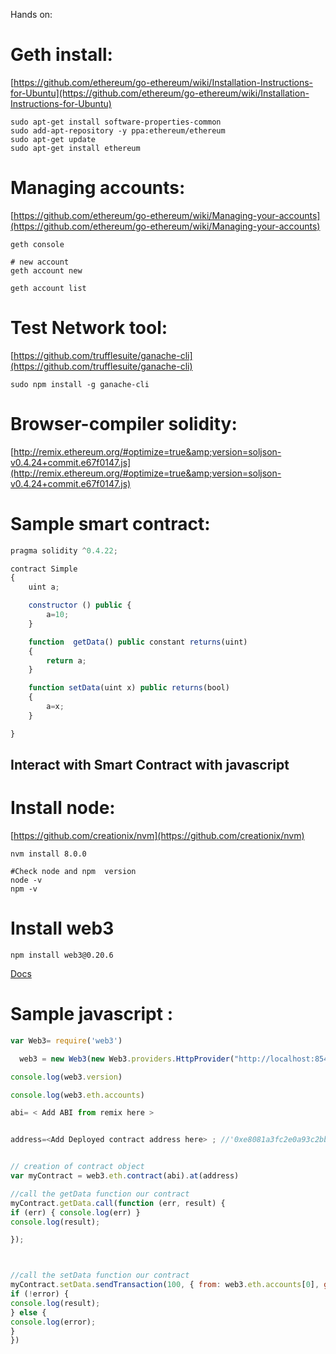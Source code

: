 
Hands on:

# Geth install: 
[https://github.com/ethereum/go-ethereum/wiki/Installation-Instructions-for-Ubuntu](https://github.com/ethereum/go-ethereum/wiki/Installation-Instructions-for-Ubuntu)
```
sudo apt-get install software-properties-common
sudo add-apt-repository -y ppa:ethereum/ethereum
sudo apt-get update
sudo apt-get install ethereum
```

# Managing accounts:
[https://github.com/ethereum/go-ethereum/wiki/Managing-your-accounts](https://github.com/ethereum/go-ethereum/wiki/Managing-your-accounts)

```
geth console

# new account
geth account new

geth account list
```

# Test Network tool:
[https://github.com/trufflesuite/ganache-cli](https://github.com/trufflesuite/ganache-cli)

```
sudo npm install -g ganache-cli
```

# Browser-compiler solidity:

[http://remix.ethereum.org/#optimize=true&amp;version=soljson-v0.4.24+commit.e67f0147.js](http://remix.ethereum.org/#optimize=true&amp;version=soljson-v0.4.24+commit.e67f0147.js)


# Sample smart contract:

```js
pragma solidity ^0.4.22;

contract Simple
{
    uint a;

    constructor () public {
        a=10;
    }

    function  getData() public constant returns(uint)
    {
        return a;
    }

    function setData(uint x) public returns(bool)
    {
        a=x;
    }

}
```

## Interact with Smart Contract with javascript

# Install node:

[https://github.com/creationix/nvm](https://github.com/creationix/nvm)
```
nvm install 8.0.0

#Check node and npm  version
node -v
npm -v
```

# Install web3
```
npm install web3@0.20.6
```
[Docs](https://github.com/ethereum/wiki/wiki/JavaScript-API#web3ethaccounts)


# Sample javascript :

```js
var Web3= require('web3')

  web3 = new Web3(new Web3.providers.HttpProvider("http://localhost:8545"));

console.log(web3.version)

console.log(web3.eth.accounts)

abi= < Add ABI from remix here >


address=<Add Deployed contract address here> ; //'0xe8081a3fc2e0a93c2bbfbb392540e503f56297d3'


// creation of contract object
var myContract = web3.eth.contract(abi).at(address)

//call the getData function our contract
myContract.getData.call(function (err, result) {
if (err) { console.log(err) }
console.log(result);

});



//call the setData function our contract
myContract.setData.sendTransaction(100, { from: web3.eth.accounts[0], gas: 4000000 }, function (error, result) {
if (!error) {
console.log(result);
} else {
console.log(error);
}
})

```
